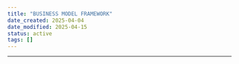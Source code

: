 ```yaml
---
title: "BUSINESS MODEL FRAMEWORK"
date_created: 2025-04-04
date_modified: 2025-04-15
status: active
tags: []
---
```


---


